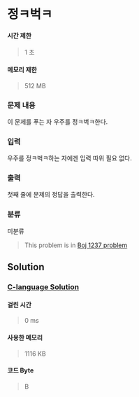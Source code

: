 # 정ㅋ벅ㅋ
#### 시간 제한
> 1 초
#### 메모리 제한
> 512 MB
### 문제 내용

이 문제를 푸는 자 우주를 정ㅋ벅ㅋ한다.

### 입력

우주를 정ㅋ벅ㅋ하는 자에겐 입력 따위 필요 없다.

### 출력

첫째 줄에 문제의 정답을 출력한다.

### 분류
미분류
> This problem is in [Boj 1237 problem](https://www.acmicpc.net/problem/1237)

## Solution
### [C-language Solution](./main.c)
#### 걸린 시간
> 0 ms
#### 사용한 메모리
> 1116 KB
#### 코드 Byte
>  B
